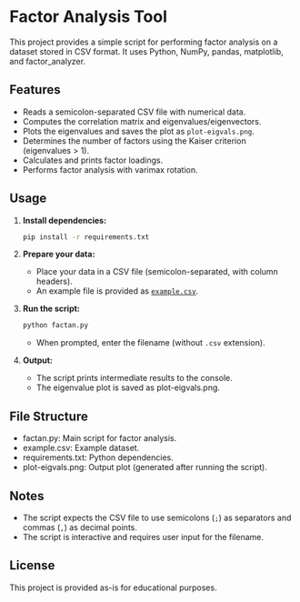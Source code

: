 # Factor Analysis Tool

This project provides a simple script for performing factor analysis on a dataset stored in CSV format. It uses Python, NumPy, pandas, matplotlib, and factor_analyzer.

## Features

- Reads a semicolon-separated CSV file with numerical data.
- Computes the correlation matrix and eigenvalues/eigenvectors.
- Plots the eigenvalues and saves the plot as `plot-eigvals.png`.
- Determines the number of factors using the Kaiser criterion (eigenvalues > 1).
- Calculates and prints factor loadings.
- Performs factor analysis with varimax rotation.

## Usage

1. **Install dependencies:**

   ```sh
   pip install -r requirements.txt
   ```

2. **Prepare your data:**

   - Place your data in a CSV file (semicolon-separated, with column headers).
   - An example file is provided as [`example.csv`](example.csv).

3. **Run the script:**

   ```sh
   python factan.py
   ```

   - When prompted, enter the filename (without `.csv` extension).

4. **Output:**

   - The script prints intermediate results to the console.
   - The eigenvalue plot is saved as plot-eigvals.png.

## File Structure

- factan.py: Main script for factor analysis.
- example.csv: Example dataset.
- requirements.txt: Python dependencies.
- plot-eigvals.png: Output plot (generated after running the script).

## Notes

- The script expects the CSV file to use semicolons (`;`) as separators and commas (`,`) as decimal points.
- The script is interactive and requires user input for the filename.

## License

This project is provided as-is for educational purposes.

